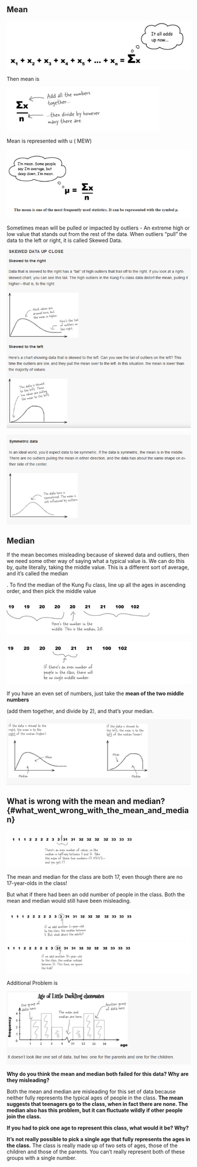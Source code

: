 ## **Mean**

![](/assets/mean1.png)

Then mean is

![](/assets/mean2.png)

Mean is represented with u \( MEW\)

![](/assets/mean3.png)

Sometimes mean will be pulled or impacted by outliers -  An extreme high or low value that stands out from the rest of the data. When outliers “pull” the data to the left or right, it is called Skewed Data.

![](/assets/skew1.png)

![](/assets/skew2.png)

## Median

If the mean becomes misleading because of skewed data and outliers, then we need some other way of saying what a typical value is. We can do this by, quite literally, taking the middle value. This is a different sort of average, and it’s called the  median

. To find the median of the Kung Fu class, line up all the ages in ascending order, and then pick the middle value

![](/assets/median1.png)

![](/assets/median2.png)

If you have an even set of numbers, just take the  **mean of the two middle numbers**

\(add them together, and divide by 2\), and that’s your median.

![](/assets/skew3.png)

## What is wrong with the mean and median? {#what_went_wrong_with_the_mean_and_median}

![](/assets/wrong1.png)

The mean and median for the class are both 17, even though there are no 17-year-olds in the class!

But what if there had been an odd number of people in the class. Both the mean and median would still have been misleading.

![](/assets/wrong2.png)![](/assets/wrong4.png)

Additional Problem is

![](/assets/wrong5.png)

**Why do you think the mean and median both failed for this data? Why are they misleading?**

Both the mean and median are misleading for this set of data because neither fully represents the typical ages of people in the class. **The mean suggests that teenagers go to the class, when in fact there are none. The median also has this problem, but it can fluctuate wildly if other people join the class.**

**If you had to pick one age to represent this class, what would it be? Why?**

**It’s not really possible to pick a single age that fully represents the ages in the class.** The class is really made up of two sets of ages, those of the children and those of the parents. You can’t really represent both of these groups with a single number.

